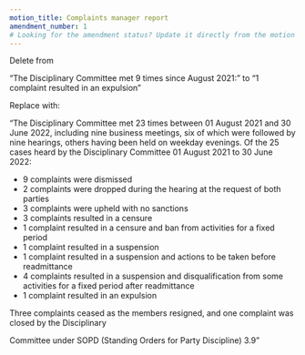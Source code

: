 ```yaml
---
motion_title: Complaints manager report
amendment_number: 1
# Looking for the amendment status? Update it directly from the motion page!
---
```

Delete from

“The Disciplinary Committee met 9 times since August 2021:”
to
“1 complaint resulted in an expulsion”

Replace with:

“The Disciplinary Committee met 23 times between 01 August 2021 and 30 June 2022, including nine business meetings, six of which were followed by nine hearings, others having been held on weekday evenings. Of the 25 cases heard by the Disciplinary Committee 01 August 2021 to 30 June 2022:
- 9 complaints were dismissed
- 2 complaints were dropped during the hearing at the request of both parties
- 3 complaints were upheld with no sanctions
- 3 complaints resulted in a censure
- 1 complaint resulted in a censure and ban from activities for a fixed period
- 1 complaint resulted in a suspension
- 1 complaint resulted in a suspension and actions to be taken before readmittance
- 4 complaints resulted in a suspension and disqualification from some activities for a fixed period after readmittance
- 1 complaint resulted in an expulsion

Three complaints ceased as the members resigned, and one complaint was closed by the Disciplinary

Committee under SOPD (Standing Orders for Party Discipline) 3.9”
